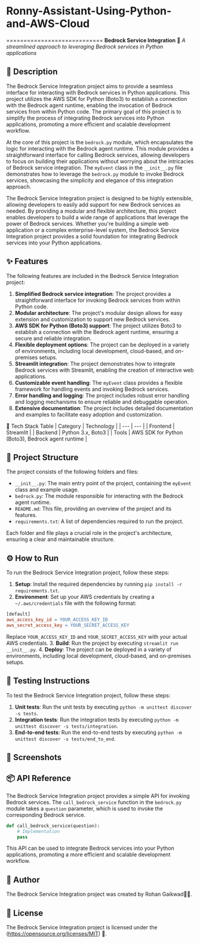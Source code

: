 ﻿# Ronny-Assistant-Using-Python-and-AWS-Cloud
============================
**Bedrock Service Integration** 🤖
_A streamlined approach to leveraging Bedrock services in Python applications_

📖 Description
---------------
The Bedrock Service Integration project aims to provide a seamless interface for interacting with Bedrock services in Python applications. This project utilizes the AWS SDK for Python (Boto3) to establish a connection with the Bedrock agent runtime, enabling the invocation of Bedrock services from within Python code. The primary goal of this project is to simplify the process of integrating Bedrock services into Python applications, promoting a more efficient and scalable development workflow.

At the core of this project is the `bedrock.py` module, which encapsulates the logic for interacting with the Bedrock agent runtime. This module provides a straightforward interface for calling Bedrock services, allowing developers to focus on building their applications without worrying about the intricacies of Bedrock service integration. The `myEvent` class in the `__init__.py` file demonstrates how to leverage the `bedrock.py` module to invoke Bedrock services, showcasing the simplicity and elegance of this integration approach.

The Bedrock Service Integration project is designed to be highly extensible, allowing developers to easily add support for new Bedrock services as needed. By providing a modular and flexible architecture, this project enables developers to build a wide range of applications that leverage the power of Bedrock services. Whether you're building a simple web application or a complex enterprise-level system, the Bedrock Service Integration project provides a solid foundation for integrating Bedrock services into your Python applications.

✨ Features
-----------
The following features are included in the Bedrock Service Integration project:
1. **Simplified Bedrock service integration**: The project provides a straightforward interface for invoking Bedrock services from within Python code.
2. **Modular architecture**: The project's modular design allows for easy extension and customization to support new Bedrock services.
3. **AWS SDK for Python (Boto3) support**: The project utilizes Boto3 to establish a connection with the Bedrock agent runtime, ensuring a secure and reliable integration.
4. **Flexible deployment options**: The project can be deployed in a variety of environments, including local development, cloud-based, and on-premises setups.
5. **Streamlit integration**: The project demonstrates how to integrate Bedrock services with Streamlit, enabling the creation of interactive web applications.
6. **Customizable event handling**: The `myEvent` class provides a flexible framework for handling events and invoking Bedrock services.
7. **Error handling and logging**: The project includes robust error handling and logging mechanisms to ensure reliable and debuggable operation.
8. **Extensive documentation**: The project includes detailed documentation and examples to facilitate easy adoption and customization.

🧰 Tech Stack Table
| Category | Technology |
| --- | --- |
| Frontend | Streamlit |
| Backend | Python 3.x, Boto3 |
| Tools | AWS SDK for Python (Boto3), Bedrock agent runtime |

📁 Project Structure
---------------------
The project consists of the following folders and files:
* `__init__.py`: The main entry point of the project, containing the `myEvent` class and example usage.
* `bedrock.py`: The module responsible for interacting with the Bedrock agent runtime.
* `README.md`: This file, providing an overview of the project and its features.
* `requirements.txt`: A list of dependencies required to run the project.

Each folder and file plays a crucial role in the project's architecture, ensuring a clear and maintainable structure.

⚙️ How to Run
----------------
To run the Bedrock Service Integration project, follow these steps:
1. **Setup**: Install the required dependencies by running `pip install -r requirements.txt`.
2. **Environment**: Set up your AWS credentials by creating a `~/.aws/credentials` file with the following format:
```makefile
[default]
aws_access_key_id = YOUR_ACCESS_KEY_ID
aws_secret_access_key = YOUR_SECRET_ACCESS_KEY
```
Replace `YOUR_ACCESS_KEY_ID` and `YOUR_SECRET_ACCESS_KEY` with your actual AWS credentials.
3. **Build**: Run the project by executing `streamlit run __init__.py`.
4. **Deploy**: The project can be deployed in a variety of environments, including local development, cloud-based, and on-premises setups.

🧪 Testing Instructions
------------------------
To test the Bedrock Service Integration project, follow these steps:
1. **Unit tests**: Run the unit tests by executing `python -m unittest discover -s tests`.
2. **Integration tests**: Run the integration tests by executing `python -m unittest discover -s tests/integration`.
3. **End-to-end tests**: Run the end-to-end tests by executing `python -m unittest discover -s tests/end_to_end`.

📸 Screenshots
----------------

📦 API Reference
-----------------
The Bedrock Service Integration project provides a simple API for invoking Bedrock services. The `call_bedrock_service` function in the `bedrock.py` module takes a `question` parameter, which is used to invoke the corresponding Bedrock service.
```python
def call_bedrock_service(question):
    # Implementation
    pass
```
This API can be used to integrate Bedrock services into your Python applications, promoting a more efficient and scalable development workflow.

👤 Author
---------
The Bedrock Service Integration project was created by Rohan Gaikwad🙋‍♂️.

📝 License
----------
The Bedrock Service Integration project is licensed under the (https://opensource.org/licenses/MIT) 📄.
